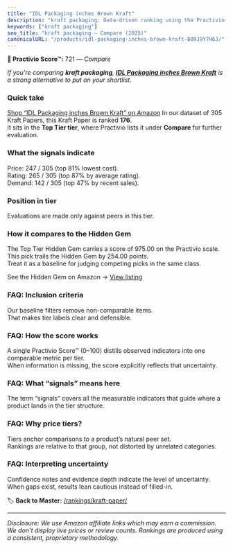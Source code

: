 ```yaml
---
title: "IDL Packaging inches Brown Kraft"
description: "kraft packaging: Data-driven ranking using the Practivio Score™. Positioned by quality, value, demand, findability, momentum."
keywords: ["kraft packaging"]
seo_title: "kraft packaging — Compare (2025)"
canonicalURL: "/products/idl-packaging-inches-brown-kraft-B09J9Y7H6J/"
---
```


**🛒 Practivio Score™:** 721 — _Compare_


*If you're comparing **kraft packaging**, **[IDL Packaging inches Brown Kraft](https://www.amazon.com/dp/B09J9Y7H6J?tag=practivio-20)** is a strong alternative to put on your shortlist.*
### Quick take
[Shop “IDL Packaging inches Brown Kraft” on Amazon](https://www.amazon.com/dp/B09J9Y7H6J?tag=practivio-20)
In our dataset of 305 Kraft Papers, this Kraft Paper is ranked **176**.  
It sits in the **Top Tier tier**, where Practivio lists it under **Compare** for further evaluation.

### What the signals indicate
Price: 247 / 305 (top 81% lowest cost).  
Rating: 265 / 305 (top 87% by average rating).  
Demand: 142 / 305 (top 47% by recent sales).

### Position in tier
Evaluations are made only against peers in this tier.

### How it compares to the Hidden Gem
The Top Tier Hidden Gem carries a score of 975.00 on the Practivio scale.  
This pick trails the Hidden Gem by 254.00 points.  
Treat it as a baseline for judging competing picks in the same class.  

See the Hidden Gem on Amazon → [View listing](https://www.amazon.com/dp/B07Q2XWN5R?tag=practivio-20)

### FAQ: Inclusion criteria
Our baseline filters remove non-comparable items.  
That makes tier labels clear and defensible.

### FAQ: How the score works
A single Practivio Score™ (0–100) distills observed indicators into one comparable metric per tier.  
When information is missing, the score explicitly reflects that uncertainty.

### FAQ: What “signals” means here
The term “signals” covers all the measurable indicators that guide where a product lands in the tier structure.

### FAQ: Why price tiers?
Tiers anchor comparisons to a product’s natural peer set.  
Rankings are relative to that group, not distorted by unrelated categories.

### FAQ: Interpreting uncertainty
Confidence notes and evidence depth indicate the level of uncertainty.  
When gaps exist, results lean cautious instead of filled-in.

<!-- Missing template for Compare/CompareWithinPriceClass -->


🏷️ **Back to Master:** [/rankings/kraft-paper/](/rankings/kraft-paper/)

---
_Disclosure: We use Amazon affiliate links which may earn a commission. We don’t display live prices or review counts. Rankings are produced using a consistent, proprietary methodology._
